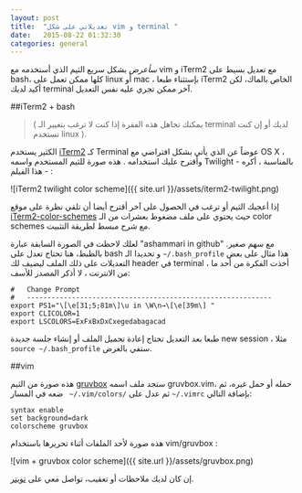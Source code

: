 ```yaml
---
layout: post
title:  "تعديلاتي على شكل vim و terminal "
date:   2015-08-22 01:32:30
categories: general
---
```

*سأعرض* بشكل سريع الثيم الذي أستخدمه مع vim و iTerm2 مع تعديل بسيط على bash، كلها ممكن تعمل على linux أو mac ، بإستثناء طبعا iTerm2 الخاص بالماك، لكن أكيد لديك terminal آخر ممكن تجري عليه نفس التعديل.

##iTerm2 + bash

> ( يمكنك تجاهل هذه الفقرة إذا كنت لا ترغب بتغيير الـ terminal لديك أو إن كنت تستخدم  linux ).

الكثير يستخدم [iTerm2][iTerm2] كـ Terminal عوضاً عن الذي يأتي بشكل افتراضي مع OS X ، وأقترح عليك استخدامه . هذه صورة للثيم المستخدم واسمه Twilight -  بالمناسبة ، أكره هذا الفيلم - : 

![iTerm2 twilight color scheme]({{ site.url }}/assets/iterm2-twilight.png)

إذا أعجبك الثيم أو ترغب في الحصول على آخر أقترح أيضا أن تلقي نظرة على موقع [iTerm2-color-schemes][iTerm2-color-schemes] حيث يحتوي على ملف مضغوط بعشرات من الـ color schemes مع شرح مبسط لطريقة التثبيت.

لعلك لاحظت في الصورة السابقة عبارة "ashammari in github" مع سهم صغير. بالظبط، هنا تحتاج تعدل على bash و تحديدا الـ ``` ~/.bash_profile ``` هذا مثال على بعض التعديلات على ذلك الملف ليضيف لك header في terminal ، أخذت الفكرة من أحد ما من الانترنت  ، لا أذكر المصدر للأسف: 


	#   Change Prompt
	#   ------------------------------------------------------------
	export PS1="\[\e[31;5;81m\]\u in \W\n→\[\e[39m\] "
	export CLICOLOR=1
	export LSCOLORS=ExFxBxDxCxegedabagacad


طبعا بعد التعديل تحتاج إعادة تحميل الملف أو إنشاء جلسة جديدة new session ، مثلا ```source ~/.bash_profile``` ستفي بالغرض.



##vim

هذه صورة من الثيم   [gruvbox][github-repo] ستجد ملف اسمه gruvbox.vim، حمله أو حمل غيره، ثم ضعه في المسار ``` ~/.vim/colors/``` ثم عدل على ```~/.vimrc``` بإضافة  التالي:

	syntax enable
	set background=dark
	colorscheme gruvbox


هذه صورة لأحد الملفات أثناء تحريرها باستخدام vim/gruvbox :

![vim + gruvbox color scheme]({{ site.url }}/assets/gruvbox.png)


إن كان لديك ملاحظات أو تعقيب، تواصل معي على [تويتر][twitter].



[github-repo]: https://github.com/morhetz/gruvbox
[iTerm2]: https://www.iterm2.com
[iTerm2-color-schemes]: http://iterm2colorschemes.com/
[twitter]: https://twitter.com/abshammeri




